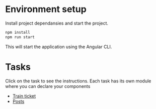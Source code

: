 # Environment setup

Install project dependansies and start the project.

```bash
npm install
npm run start
```

This will start the application using the Angular CLI.

# Tasks
Click on the task to see the instructions. Each task has its own module where you can declare your components
- [Train ticket](src/app/modules/train-ticket/README.md)
- [Posts](src/app/modules/posts/README.md)
